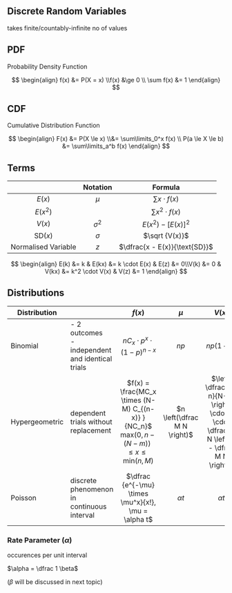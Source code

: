 ## Discrete Random Variables

takes finite/countably-infinite no of values

## PDF

Probability Density Function

$$
\begin{align}
f(x) &= P(X = x) \\f(x) &\ge 0 \\
\sum f(x) &= 1
\end{align}
$$

## CDF

Cumulative Distribution Function

$$
\begin{align}
F(x) &= P(X \le x) \\&= \sum\limits_0^x f(x) \\
P(a \le X \le b) &= \sum\limits_a^b f(x)
\end{align}
$$

## Terms

|                     |  Notation  |           Formula           |
| :-----------------: | :--------: | :-------------------------: |
|       $E(x)$        |   $\mu$    |     $\sum x \cdot f(x)$     |
|      $E(x^2)$       |            |    $\sum x^2 \cdot f(x)$    |
|       $V(x)$        | $\sigma^2$ |     $E(x^2) - [E(x)]^2$     |
|    $\text{SD}(x)$     |  $\sigma$  |       $\sqrt {V(x)}$        |
| Normalised Variable |    $z$     | $\dfrac{x - E(x)}{\text{SD}}$ |

$$
\begin{align}
E(k) &= k & E(kx) &= k \cdot E(x) & E(z) &= 0\\V(k) &= 0 & V(kx) &= k^2 \cdot V(x) & V(z) &= 1
\end{align}
$$

## Distributions

| Distribution   |                                                      |                            $f(x)$                            |            $\mu$             |                            $V(x)$                            |
| -------------- | ---------------------------------------------------- | :----------------------------------------------------------: | :--------------------------: | :----------------------------------------------------------: |
| Binomial       | - 2 outcomes<br />- independent and identical trials |              $nC_x \cdot p^x \cdot (1-p)^{n-x}$              |             $np$             |                          $np(1-p)$                           |
| Hypergeometric | dependent trials without replacement                 | $f(x) = \frac{MC_x \times (N-M) C_{(n-x)} }{NC_n}$ <br /> $\text{max}\Big(0, n- (N-m) \Big) \le x \le \text{min}(n, M)$ | $n \left(\dfrac M N \right)$ | $\left( \dfrac{N-n}{N-1} \right) \cdot n \cdot \dfrac M N \left( 1 - \dfrac M N \right)$ |
| Poisson        | discrete phenomenon in continuous interval           |    $\dfrac {e^{-\mu} \times \mu^x}{x!}, \mu = \alpha t$     |          $\alpha t$          |                          $\alpha t$                          |

### Rate Parameter $(\alpha)$

occurences per unit interval

$\alpha = \dfrac 1 \beta$

($\beta$ will be discussed in next topic)
